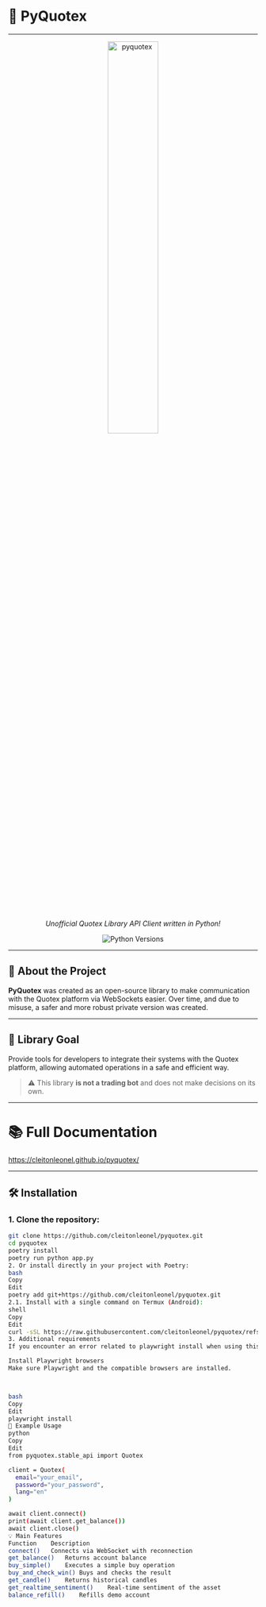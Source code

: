 # 🚀 PyQuotex

---
<p align="center">
  <a href="https://github.com/cleitonleonel/pyquotex">
    <img src="pyquotex.png" alt="pyquotex" width="45%" height="auto">
  </a>
</p>
<p align="center">
  <i>Unofficial Quotex Library API Client written in Python!</i>
</p>
<p align="center">
  <img src="https://img.shields.io/badge/python-3.12%20%7C%203.13-green" alt="Python Versions"/>
</p>

---

## 📘 About the Project

**PyQuotex** was created as an open-source library to make communication with the Quotex platform via WebSockets easier. Over time, and due to misuse, a safer and more robust private version was created.

---

## 🎯 Library Goal

Provide tools for developers to integrate their systems with the Quotex platform, allowing automated operations in a safe and efficient way.

> ⚠️ This library **is not a trading bot** and does not make decisions on its own.

---

# 📚 Full Documentation
https://cleitonleonel.github.io/pyquotex/

---

## 🛠 Installation

### 1. Clone the repository:

```bash
git clone https://github.com/cleitonleonel/pyquotex.git
cd pyquotex
poetry install
poetry run python app.py
2. Or install directly in your project with Poetry:
bash
Copy
Edit
poetry add git+https://github.com/cleitonleonel/pyquotex.git
2.1. Install with a single command on Termux (Android):
shell
Copy
Edit
curl -sSL https://raw.githubusercontent.com/cleitonleonel/pyquotex/refs/heads/master/run_in_termux.sh | sh
3. Additional requirements
If you encounter an error related to playwright install when using this library, follow the steps below to fix the issue.

Install Playwright browsers
Make sure Playwright and the compatible browsers are installed.



bash
Copy
Edit
playwright install
🧪 Example Usage
python
Copy
Edit
from pyquotex.stable_api import Quotex

client = Quotex(
  email="your_email",
  password="your_password",
  lang="en"
)

await client.connect()
print(await client.get_balance())
await client.close()
💡 Main Features
Function	Description
connect()	Connects via WebSocket with reconnection
get_balance()	Returns account balance
buy_simple()	Executes a simple buy operation
buy_and_check_win()	Buys and checks the result
get_candle()	Returns historical candles
get_realtime_sentiment()	Real-time sentiment of the asset
balance_refill()	Refills demo account


